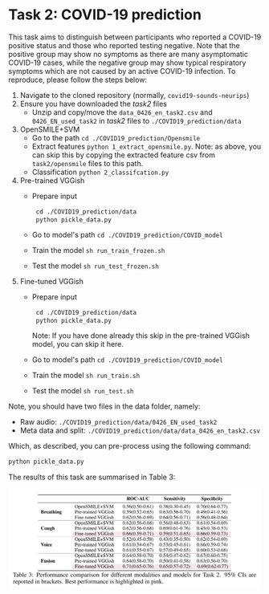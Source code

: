 # Task 2: COVID-19 prediction

This task aims to distinguish between participants who reported a COVID-19 positive status and those who reported
testing negative. Note that the positive group may show no symptoms as there are many asymptomatic COVID-19 cases,
while the negative group may show typical respiratory symptoms which are not caused by
an active COVID-19 infection. To reproduce, please follow the steps below:

1. Navigate to the cloned repository (normally, `covid19-sounds-neurips`)
1. Ensure you have downloaded the *task2* files
   - Unzip and copy/move the `data_0426_en_task2.csv` and `0426_EN_used_task2` in *task2* files to
     `./COVID19_prediction/data`
1. OpenSMILE+SVM
   - Go to the path `cd ./COVID19_prediction/Opensmile`
   - Extract features `python 1_extract_opensmile.py`.
    Note: as above, you can skip this by copying the extracted feature csv from `task2/opensmile` files to this path.
   - Classification `python 2_classifcation.py`
1. Pre-trained VGGish
   - Prepare input

     ```shell
      cd ./COVID19_prediction/data
      python pickle_data.py
     ```

   - Go to model's path `cd ./COVID19_prediction/COVID_model`
   - Train the model `sh run_train_frozen.sh`
   - Test the model `sh run_test_frozen.sh`
1. Fine-tuned VGGish
   - Prepare input

     ```shell
      cd ./COVID19_prediction/data
      python pickle_data.py
     ```

     Note: If you have done already this skip in the pre-trained VGGish model, you can skip it here.
   - Go to model's path `cd ./COVID19_prediction/COVID_model`
   - Train the model `sh run_train.sh`
   - Test the model `sh run_test.sh`

Note, you should have two files in the data folder, namely:

- Raw audio: `./COVID19_prediction/data/0426_EN_used_task2`
- Meta data and split: `./COVID19_prediction/data/data_0426_en_task2.csv`

Which, as described, you can pre-process using the following command:

```bash
python pickle_data.py
```

The results of this task are summarised in Table 3:

![model](../assets/table3.png)
